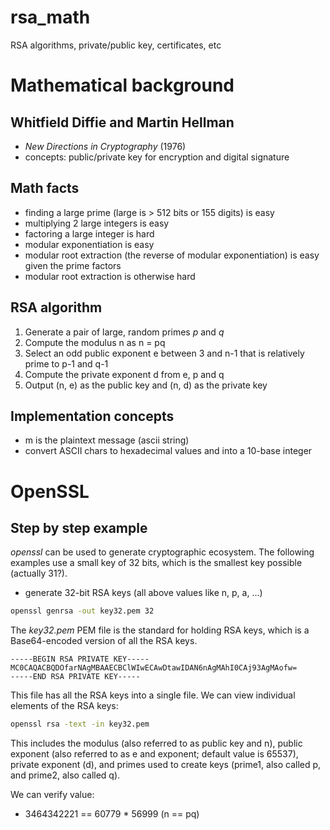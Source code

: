 # rsa_math

RSA algorithms, private/public key, certificates, etc

# Mathematical background

## Whitfield Diffie and Martin Hellman

* _New Directions in Cryptography_ (1976)
* concepts: public/private key for encryption and digital signature

## Math facts

* finding a large prime (large is > 512 bits or 155 digits) is easy
* multiplying 2 large integers is easy
* factoring a large integer is hard
* modular exponentiation is easy
* modular root extraction (the reverse of modular exponentiation) is easy given the prime factors
* modular root extraction is otherwise hard

## RSA algorithm

1. Generate a pair of large, random primes $p$ and $q$
1. Compute the modulus n as n = pq
1. Select an odd public exponent e between 3 and n-1 that is relatively prime to p-1
and q-1
1. Compute the private exponent d from e, p and q
1. Output (n, e) as the public key and (n, d) as the private key

## Implementation concepts

* m is the plaintext message (ascii string)
* convert ASCII chars to hexadecimal values and into a 10-base integer

# OpenSSL

## Step by step example

_openssl_ can be used to generate cryptographic ecosystem. The following examples use a small key of 32 bits, which is the smallest key possible (actually 31?).

* generate 32-bit RSA keys (all above values like n, p, a, ...)

```zsh
openssl genrsa -out key32.pem 32
```

The _key32.pem_ PEM file is the standard for holding RSA keys, which is a Base64-encoded version of all the RSA keys.

```text                                   
-----BEGIN RSA PRIVATE KEY-----
MC0CAQACBQDOfarNAgMBAAECBClWIwECAwDtawIDAN6nAgMAhI0CAj93AgMAofw=
-----END RSA PRIVATE KEY-----
```

This file has all the RSA keys into a single file. We can view individual elements of the RSA keys:

```zsh
openssl rsa -text -in key32.pem
```

This includes the modulus (also referred to as public key and n), public exponent (also referred to as e and exponent; default value is 65537), private exponent (d), and primes used to create keys (prime1, also called p, and prime2, also called q).

We can verify value:

* 3464342221 == 60779 * 56999 (n == pq)




